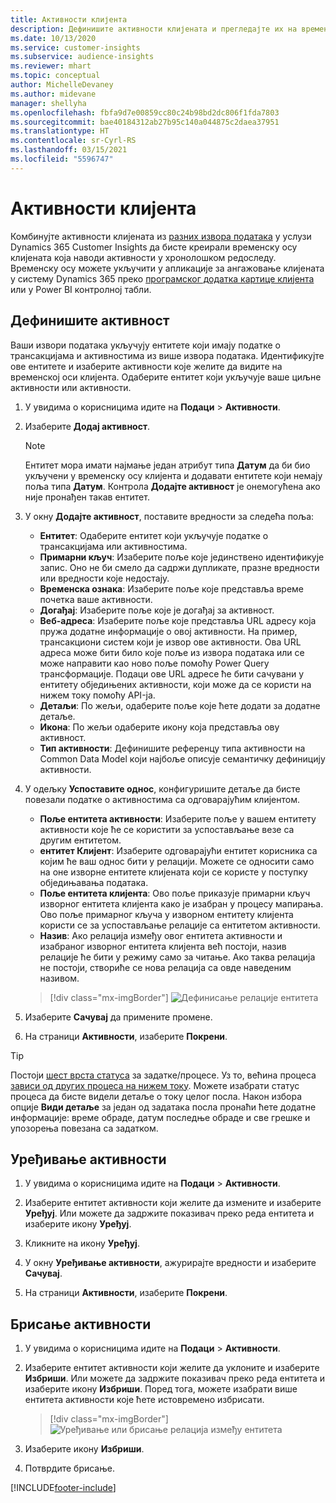 ```yaml
---
title: Активности клијента
description: Дефинишите активности клијената и прегледајте их на временској оси клијената.
ms.date: 10/13/2020
ms.service: customer-insights
ms.subservice: audience-insights
ms.reviewer: mhart
ms.topic: conceptual
author: MichelleDevaney
ms.author: midevane
manager: shellyha
ms.openlocfilehash: fbfa9d7e00859cc80c24b98bd2dc806f1fda7803
ms.sourcegitcommit: bae40184312ab27b95c140a044875c2daea37951
ms.translationtype: HT
ms.contentlocale: sr-Cyrl-RS
ms.lasthandoff: 03/15/2021
ms.locfileid: "5596747"
---
```

# <a name="customer-activities"></a>Активности клијента

Комбинујте активности клијената из [разних извора података](data-sources.md) у услузи Dynamics 365 Customer Insights да бисте креирали временску осу клијената која наводи активности у хронолошком редоследу. Временску осу можете укључити у апликације за ангажовање клијената у систему Dynamics 365 преко [програмског додатка картице клијента](customer-card-add-in.md) или у Power BI контролној табли.

## <a name="define-an-activity"></a>Дефинишите активност

Ваши извори података укључују ентитете који имају податке о трансакцијама и активностима из више извора података. Идентификујте ове ентитете и изаберите активности које желите да видите на временској оси клијента. Одаберите ентитет који укључује ваше циљне активности или активности.

1. У увидима о корисницима идите на **Подаци** > **Активности**.

1. Изаберите **Додај активност**.

   > [!NOTE]
   > Ентитет мора имати најмање један атрибут типа **Датум** да би био укључени у временску осу клијента и додавати ентитете који немају поља типа **Датум**. Контрола **Додајте активност** је онемогућена ако није пронађен такав ентитет.

1. У окну **Додајте активност**, поставите вредности за следећа поља:

   - **Ентитет**: Одаберите ентитет који укључује податке о трансакцијама или активностима.
   - **Примарни кључ**: Изаберите поље које јединствено идентификује запис. Оно не би смело да садржи дупликате, празне вредности или вредности које недостају.
   - **Временска ознака**: Изаберите поље које представља време почетка ваше активности.
   - **Догађај**: Изаберите поље које је догађај за активност.
   - **Веб-адреса**: Изаберите поље које представља URL адресу која пружа додатне информације о овој активности. На пример, трансакциони систем који је извор ове активности. Ова URL адреса може бити било које поље из извора података или се може направити као ново поље помоћу Power Query трансформације. Подаци ове URL адресе ће бити сачувани у ентитету обједињених активности, који може да се користи на нижем току помоћу API-ја.
   - **Детаљи**: По жељи, одаберите поље које ћете додати за додатне детаље.
   - **Икона**: По жељи одаберите икону која представља ову активност.
   - **Тип активности**: Дефинишите референцу типа активности на Common Data Model који најбоље описује семантичку дефиницију активности.

1. У одељку **Успоставите однос**, конфигуришите детаље да бисте повезали податке о активностима са одговарајућим клијентом.

    - **Поље ентитета активности**: Изаберите поље у вашем ентитету активности које ће се користити за успостављање везе са другим ентитетом.
    - **ентитет Клијент**: Изаберите одговарајући ентитет корисника са којим ће ваш однос бити у релацији. Можете се односити само на оне изворне ентитете клијената који се користе у поступку обједињавања података.
    - **Поље ентитета клијента**: Ово поље приказује примарни кључ изворног ентитета клијента како је изабран у процесу мапирања. Ово поље примарног кључа у изворном ентитету клијента користи се за успостављање релације са ентитетом активности.
    - **Назив**: Ако релација између овог ентитета активности и изабраног изворног ентитета клијента већ постоји, назив релације ће бити у режиму само за читање. Ако таква релација не постоји, створиће се нова релација са овде наведеним називом.
   
   > [!div class="mx-imgBorder"]
   > ![Дефинисање релације ентитета](media/activities-entities-define.png "Дефинисање релације ентитета")

1. Изаберите **Сачувај** да примените промене.

1. На страници **Активности**, изаберите **Покрени**.

> [!TIP]
> Постоји [шест врста статуса](system.md#status-types) за задатке/процесе. Уз то, већина процеса [зависи од других процеса на нижем току](system.md#refresh-policies). Можете изабрати статус процеса да бисте видели детаље о току целог посла. Након избора опције **Види детаље** за један од задатака посла пронаћи ћете додатне информације: време обраде, датум последње обраде и све грешке и упозорења повезана са задатком.

## <a name="edit-an-activity"></a>Уређивање активности

1. У увидима о корисницима идите на **Подаци** > **Активности**.

2. Изаберите ентитет активности који желите да измените и изаберите **Уређуј**. Или можете да задржите показивач преко реда ентитета и изаберите икону **Уређуј**.

3. Кликните на икону **Уређуј**.

4. У окну **Уређивање активности**, ажурирајте вредности и изаберите **Сачувај**.

5. На страници **Активности**, изаберите **Покрени**.

## <a name="delete-an-activity"></a>Брисање активности

1. У увидима о корисницима идите на **Подаци** > **Активности**.

2. Изаберите ентитет активности који желите да уклоните и изаберите **Избриши**. Или можете да задржите показивач преко реда ентитета и изаберите икону **Избриши**. Поред тога, можете изабрати више ентитета активности које ћете истовремено избрисати.
   > [!div class="mx-imgBorder"]
   > ![Уређивање или брисање релација између ентитета](media/activities-entities-edit-delete.png "Уређивање или брисање релација између ентитета")

3. Изаберите икону **Избриши**.

4. Потврдите брисање.


[!INCLUDE[footer-include](../includes/footer-banner.md)]